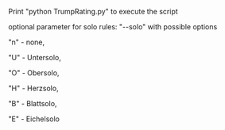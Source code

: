 Print "python TrumpRating.py" to execute the script


optional parameter for solo rules: "--solo" with possible options 

"n" - none,

"U" - Untersolo,

"O" - Obersolo,

"H" - Herzsolo,

"B" - Blattsolo,

"E" - Eichelsolo
